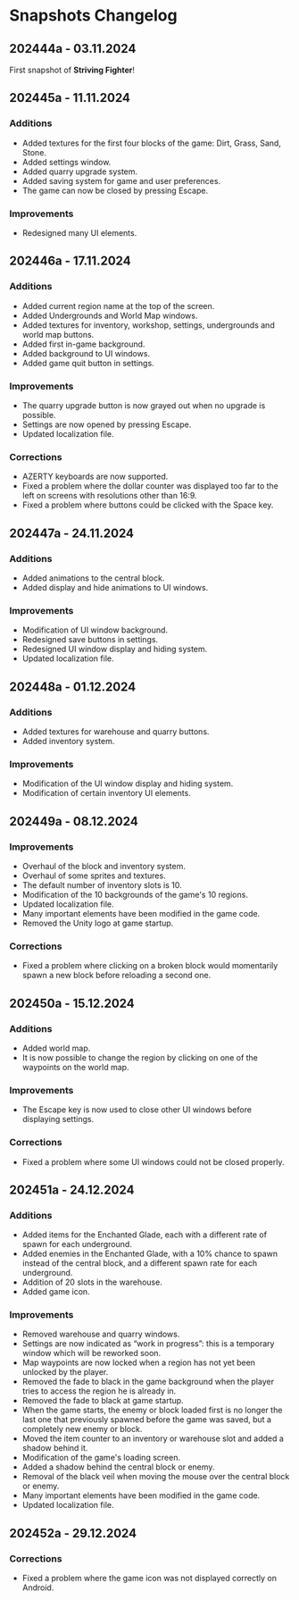 # Snapshots Changelog

## 202444a - 03.11.2024

First snapshot of **Striving Fighter**!

## 202445a - 11.11.2024

### Additions

- Added textures for the first four blocks of the game: Dirt, Grass, Sand, Stone.
- Added settings window.
- Added quarry upgrade system.
- Added saving system for game and user preferences.
- The game can now be closed by pressing Escape.

### Improvements

- Redesigned many UI elements.

## 202446a - 17.11.2024

### Additions

- Added current region name at the top of the screen.
- Added Undergrounds and World Map windows.
- Added textures for inventory, workshop, settings, undergrounds and world map buttons.
- Added first in-game background.
- Added background to UI windows.
- Added game quit button in settings.

### Improvements

- The quarry upgrade button is now grayed out when no upgrade is possible.
- Settings are now opened by pressing Escape.
- Updated localization file.

### Corrections

- AZERTY keyboards are now supported.
- Fixed a problem where the dollar counter was displayed too far to the left on screens with resolutions other than 16:9.
- Fixed a problem where buttons could be clicked with the Space key.

## 202447a - 24.11.2024

### Additions

- Added animations to the central block.
- Added display and hide animations to UI windows.

### Improvements

- Modification of UI window background.
- Redesigned save buttons in settings.
- Redesigned UI window display and hiding system.
- Updated localization file.

## 202448a - 01.12.2024

### Additions

- Added textures for warehouse and quarry buttons.
- Added inventory system.

### Improvements

- Modification of the UI window display and hiding system.
- Modification of certain inventory UI elements.

## 202449a - 08.12.2024

### Improvements

- Overhaul of the block and inventory system.
- Overhaul of some sprites and textures.
- The default number of inventory slots is 10.
- Modification of the 10 backgrounds of the game's 10 regions.
- Updated localization file.
- Many important elements have been modified in the game code.
- Removed the Unity logo at game startup.

### Corrections

- Fixed a problem where clicking on a broken block would momentarily spawn a new block before reloading a second one.

## 202450a - 15.12.2024

### Additions

- Added world map.
- It is now possible to change the region by clicking on one of the waypoints on the world map.

### Improvements

- The Escape key is now used to close other UI windows before displaying settings.

### Corrections

- Fixed a problem where some UI windows could not be closed properly.

## 202451a - 24.12.2024

### Additions

- Added items for the Enchanted Glade, each with a different rate of spawn for each underground.
- Added enemies in the Enchanted Glade, with a 10% chance to spawn instead of the central block, and a different spawn rate for each underground.
- Addition of 20 slots in the warehouse.
- Added game icon.

### Improvements

- Removed warehouse and quarry windows.
- Settings are now indicated as “work in progress”: this is a temporary window which will be reworked soon.
- Map waypoints are now locked when a region has not yet been unlocked by the player.
- Removed the fade to black in the game background when the player tries to access the region he is already in.
- Removed the fade to black at game startup.
- When the game starts, the enemy or block loaded first is no longer the last one that previously spawned before the game was saved, but a completely new enemy or block.
- Moved the item counter to an inventory or warehouse slot and added a shadow behind it.
- Modification of the game's loading screen.
- Added a shadow behind the central block or enemy.
- Removal of the black veil when moving the mouse over the central block or enemy.
- Many important elements have been modified in the game code.
- Updated localization file.

## 202452a - 29.12.2024

### Corrections

- Fixed a problem where the game icon was not displayed correctly on Android.
